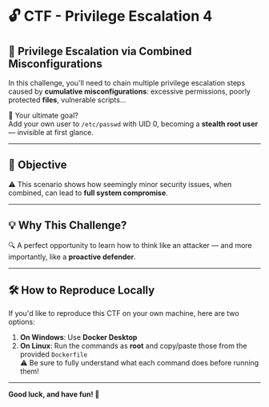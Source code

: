 # 🔓 CTF - Privilege Escalation 4  
## 🧬 Privilege Escalation via Combined Misconfigurations

In this challenge, you'll need to chain multiple privilege escalation steps caused by **cumulative misconfigurations**: excessive permissions, poorly protected **files**, vulnerable scripts...

🎯 Your ultimate goal?  
Add your own user to `/etc/passwd` with UID 0, becoming a **stealth root user** — invisible at first glance.

---

## 🔎 Objective

⚠️ This scenario shows how seemingly minor security issues, when combined, can lead to **full system compromise**.

---

## 💡 Why This Challenge?

🔍 A perfect opportunity to learn how to think like an attacker — and more importantly, like a **proactive defender**.

---

## 🛠️ How to Reproduce Locally

If you'd like to reproduce this CTF on your own machine, here are two options:

1. **On Windows**: Use **Docker Desktop**  
2. **On Linux**: Run the commands as **root** and copy/paste those from the provided `Dockerfile`  
   ⚠️ Be sure to fully understand what each command does before running them!

---

**Good luck, and have fun! 🎉**

